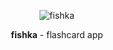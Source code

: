 <p align="center">
  <img alt="fishka" src="https://i.imgur.com/GGrVjjn.png">
</p>
<div align="center">
  <b>fishka</b> - flashcard app
</div>
